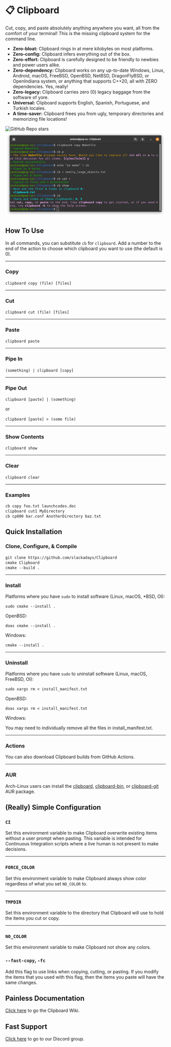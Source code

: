 # 📋 Clipboard 

Cut, copy, and paste absolutely anything anywhere you want, all from the comfort of your terminal! This is the missing clipboard system for the command line.

- **Zero-bloat:** Clipboard rings in at mere kilobytes on most platforms.
- **Zero-config:** Clipboard infers everything out of the box.
- **Zero-effort:** Clipboard is carefully designed to be friendly to newbies and power users alike.
- **Zero-dependency:** Clipboard works on any up-to-date Windows, Linux, Android, macOS, FreeBSD, OpenBSD, NetBSD, DragonFlyBSD, or OpenIndiana system, or anything that supports C++20, all with ZERO dependencies. Yes, really!
- **Zero-legacy:** Clipboard carries zero (0) legacy baggage from the software of yore.
- **Universal:** Clipboard supports English, Spanish, Portuguese, and Turkish locales.
- **A time-saver:** Clipboard frees you from ugly, temporary directories and memorizing file locations!

![GitHub Repo stars](https://img.shields.io/github/stars/slackadays/clipboard?style=for-the-badge)
![Clipboard Demo Image](CBDemo.png)

## How To Use

In all commands, you can substitute `cb` for `clipboard`. 
Add a number to the end of the action to choose which clipboard you want to use (the default is 0). 

---

### Copy
`clipboard copy (file) [files]`

---

### Cut
`clipboard cut (file) [files]`

---

### Paste
`clipboard paste`

---

### Pipe In

`(something) | clipboard [copy]`

---

### Pipe Out

`clipboard [paste] | (something)`

or

`clipboard [paste] > (some file)`

---

### Show Contents
`clipboard show`

---

### Clear
`clipboard clear`

---

### Examples

```
cb copy foo.txt launchcodes.doc
clipboard cut1 MyDirectory
cb cp800 bar.conf AnotherDirectory baz.txt
```

## Quick Installation
### Clone, Configure, & Compile 
```
git clone https://github.com/slackadays/Clipboard
cmake Clipboard
cmake --build .
```

---

### Install
Platforms where you have `sudo` to install software (Linux, macOS, *BSD, OI):
```
sudo cmake --install .
```
OpenBSD:
```
doas cmake --install .
```
Windows:
```
cmake --install .
```

---

### Uninstall
Platforms where you have `sudo` to uninstall software (Linux, macOS, FreeBSD, OI):
```
sudo xargs rm < install_manifest.txt
```
OpenBSD:
```
doas xargs rm < install_manifest.txt
```
Windows:

You may need to individually remove all the files in install_manifest.txt.

---

### Actions

You can also download Clipboard builds from GitHub Actions.

---

### AUR

Arch-Linux users can install the [clipboard](https://aur.archlinux.org/packages/clipboard), [clipboard-bin](https://aur.archlinux.org/packages/clipboard-bin), or [clipboard-git](https://aur.archlinux.org/packages/clipboard-git) AUR package.

## (Really) Simple Configuration

### `CI`

Set this environment variable to make Clipboard overwrite existing items without a user prompt when pasting. This variable is intended for Continuous Integration scripts where a live human is not present to make decisions.

---

### `FORCE_COLOR`

Set this environment variable to make Clipboard always show color regardless of what you set `NO_COLOR` to.

---

### `TMPDIR`

Set this environment variable to the directory that Clipboard will use to hold the items you cut or copy.

---

### `NO_COLOR`

Set this environment variable to make Clipboard not show any colors.

### `--fast-copy`, `-fc`

Add this flag to use links when copying, cutting, or pasting. If you modify the items that you used with this flag, then the items you paste will have the same changes.

## Painless Documentation 

[Click here](https://github.com/Slackadays/Clipboard/wiki) to go the Clipboard Wiki.

## Fast Support

[Click here](https://discord.gg/J6asnc3pEG) to go to our Discord group.
